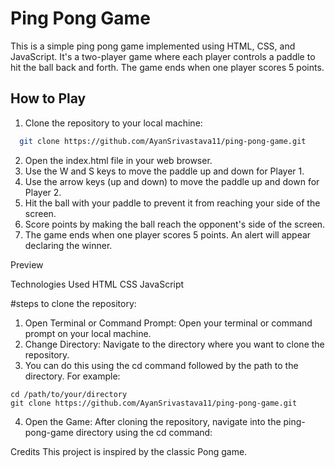 # Ping Pong Game

This is a simple ping pong game implemented using HTML, CSS, and JavaScript. It's a two-player game where each player controls a paddle to hit the ball back and forth. The game ends when one player scores 5 points.

## How to Play

1. Clone the repository to your local machine:

```bash
  git clone https://github.com/AyanSrivastava11/ping-pong-game.git
```

2. Open the index.html file in your web browser.
3. Use the W and S keys to move the paddle up and down for Player 1.
4. Use the arrow keys (up and down) to move the paddle up and down for Player 2.
5. Hit the ball with your paddle to prevent it from reaching your side of the screen.
6. Score points by making the ball reach the opponent's side of the screen.
7. The game ends when one player scores 5 points. An alert will appear declaring the winner.

Preview

Technologies Used
HTML
CSS
JavaScript

#steps to clone the repository:
1. Open Terminal or Command Prompt: Open your terminal or command prompt on your local machine.
2. Change Directory: Navigate to the directory where you want to clone the repository.
3. You can do this using the cd command followed by the path to the directory.
  For example:
```
cd /path/to/your/directory
git clone https://github.com/AyanSrivastava11/ping-pong-game.git

```
4. Open the Game: After cloning the repository, navigate into the ping-pong-game directory using the cd command:

Credits
This project is inspired by the classic Pong game.
